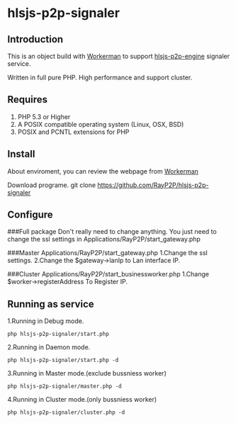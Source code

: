 # hlsjs-p2p-signaler
## Introduction
This is an object build with [Workerman](https://github.com/walkor/Workerman "Workerman") to support [hlsjs-p2p-engine](https://github.com/cdnbye/hlsjs-p2p-engine "hlsjs-p2p-engine") signaler service.

Written in full pure PHP. High performance and support cluster.

## Requires
1. PHP 5.3 or Higher
2. A POSIX compatible operating system (Linux, OSX, BSD)
3. POSIX and PCNTL extensions for PHP

## Install
About enviroment, you can review the webpage from [Workerman](http://www.workerman.com "Workerman")

Download programe.
    git clone https://github.com/RayP2P/hlsjs-p2p-signaler

## Configure

###Full package
Don't really need to change anything. 
You just need to change the ssl settings in Applications/RayP2P/start_gateway.php

###Master
Applications/RayP2P/start_gateway.php 
1.Change the ssl settings. 
2.Change the $gateway->lanIp to Lan interface IP. 

###Cluster
Applications/RayP2P/start_businessworker.php 
1.Change $worker->registerAddress To Register IP. 

## Running as service

1.Running in Debug mode.

	php hlsjs-p2p-signaler/start.php

2.Running in Daemon mode.

	php hlsjs-p2p-signaler/start.php -d
	
3.Running in Master mode.(exclude bussniess worker)

	php hlsjs-p2p-signaler/master.php -d
	
4.Running in Cluster mode.(only bussniess worker)

	php hlsjs-p2p-signaler/cluster.php -d